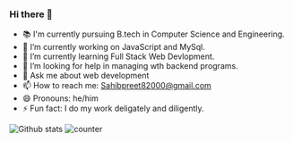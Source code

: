 ### Hi there 👋
- 📚 I'm currently pursuing B.tech in Computer Science and Engineering.
- 🔭 I’m currently working on JavaScript and MySql.
- 🌱 I’m currently learning Full Stack Web Devlopment.
- 🤔 I’m looking for help in managing wth backend programs.
- 💬 Ask me about web development
- 📫 How to reach me: Sahibpreet82000@gmail.com
- 😄 Pronouns: he/him
- ⚡ Fun fact: I do my work deligately and diligently.

![Github stats](https://github-readme-stats.vercel.app/api?username=Sahibpreet82000)
![counter](https://[YourEndpoint].m.pipedream.net)

